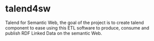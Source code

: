 talend4sw
=========

Talend for Semantic Web, the goal of the project is to create talend component 
to ease using this ETL software to produce, consume and publish RDF Linked Data on the semantic Web.




